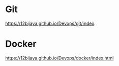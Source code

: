 #  Git 
https://12bijaya.github.io/Devops/git/index.

# Docker
https://12bijaya.github.io/Devops/docker/index.html
